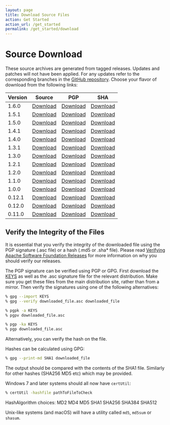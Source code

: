 ```yaml
---
layout: page
title: Download Source Files
action: Get Started
action_url: /get_started
permalink: /get_started/download
---
```

<!--- Licensed to the Apache Software Foundation (ASF) under one -->
<!--- or more contributor license agreements.  See the NOTICE file -->
<!--- distributed with this work for additional information -->
<!--- regarding copyright ownership.  The ASF licenses this file -->
<!--- to you under the Apache License, Version 2.0 (the -->
<!--- "License"); you may not use this file except in compliance -->
<!--- with the License.  You may obtain a copy of the License at -->

<!---   http://www.apache.org/licenses/LICENSE-2.0 -->

<!--- Unless required by applicable law or agreed to in writing, -->
<!--- software distributed under the License is distributed on an -->
<!--- "AS IS" BASIS, WITHOUT WARRANTIES OR CONDITIONS OF ANY -->
<!--- KIND, either express or implied.  See the License for the -->
<!--- specific language governing permissions and limitations -->
<!--- under the License. -->


# Source Download

These source archives are generated from tagged releases. Updates and patches will not have been applied. For any updates refer to the corresponding branches in the [GitHub repository](https://github.com/apache/incubator-mxnet). Choose your flavor of download from the following links:

| Version | Source                                                                                                      | PGP                                                                                                             | SHA                                                                                                                |
|---------|-------------------------------------------------------------------------------------------------------------|-----------------------------------------------------------------------------------------------------------------|---------------------------------------------------------------------------------------------------------------------|
| 1.6.0   | [Download](https://www.apache.org/dyn/closer.cgi/incubator/mxnet/1.6.0/apache-mxnet-src-1.6.0-incubating.tar.gz)   | [Download](https://apache.org/dist/incubator/mxnet/1.6.0/apache-mxnet-src-1.6.0-incubating.tar.gz.asc)    |  [Download](https://apache.org/dist/incubator/mxnet/1.6.0/apache-mxnet-src-1.6.0-incubating.tar.gz.sha512)     |
| 1.5.1   | [Download](https://www.apache.org/dyn/closer.cgi/incubator/mxnet/1.5.1/apache-mxnet-src-1.5.1-incubating.tar.gz)   | [Download](https://apache.org/dist/incubator/mxnet/1.5.1/apache-mxnet-src-1.5.1-incubating.tar.gz.asc)    |  [Download](https://apache.org/dist/incubator/mxnet/1.5.1/apache-mxnet-src-1.5.1-incubating.tar.gz.sha512)     |
| 1.5.0   | [Download](https://www.apache.org/dyn/closer.cgi/incubator/mxnet/1.5.0/apache-mxnet-src-1.5.0-incubating.tar.gz)   | [Download](https://apache.org/dist/incubator/mxnet/1.5.0/apache-mxnet-src-1.5.0-incubating.tar.gz.asc)    |  [Download](https://apache.org/dist/incubator/mxnet/1.5.0/apache-mxnet-src-1.5.0-incubating.tar.gz.sha512)     |
| 1.4.1   | [Download](https://www.apache.org/dyn/closer.cgi/incubator/mxnet/1.4.1/apache-mxnet-src-1.4.1-incubating.tar.gz)   | [Download](https://apache.org/dist/incubator/mxnet/1.4.1/apache-mxnet-src-1.4.1-incubating.tar.gz.asc)    | [Download](https://apache.org/dist/incubator/mxnet/1.4.1/apache-mxnet-src-1.4.1-incubating.tar.gz.sha512)      |
| 1.4.0   | [Download](https://www.apache.org/dyn/closer.cgi/incubator/mxnet/1.4.0/apache-mxnet-src-1.4.0-incubating.tar.gz)   | [Download](https://apache.org/dist/incubator/mxnet/1.4.0/apache-mxnet-src-1.4.0-incubating.tar.gz.asc)    | [Download](https://apache.org/dist/incubator/mxnet/1.4.0/apache-mxnet-src-1.4.0-incubating.tar.gz.sha512)      |
| 1.3.1   | [Download](https://www.apache.org/dyn/closer.cgi/incubator/mxnet/1.3.1/apache-mxnet-src-1.3.1-incubating.tar.gz)   | [Download](https://apache.org/dist/incubator/mxnet/1.3.1/apache-mxnet-src-1.3.1-incubating.tar.gz.asc)    | [Download](https://apache.org/dist/incubator/mxnet/1.3.1/apache-mxnet-src-1.3.1-incubating.tar.gz.sha512)      |
| 1.3.0   | [Download](https://www.apache.org/dyn/closer.cgi/incubator/mxnet/1.3.0/apache-mxnet-src-1.3.0-incubating.tar.gz)   | [Download](https://apache.org/dist/incubator/mxnet/1.3.0/apache-mxnet-src-1.3.0-incubating.tar.gz.asc)    | [Download](https://apache.org/dist/incubator/mxnet/1.3.0/apache-mxnet-src-1.3.0-incubating.tar.gz.sha512)      |
| 1.2.1   | [Download](https://archive.apache.org/dist/incubator/mxnet/1.2.1/apache-mxnet-src-1.2.1-incubating.tar.gz)   | [Download](https://archive.apache.org/dist/incubator/mxnet/1.2.1/apache-mxnet-src-1.2.1-incubating.tar.gz.asc)    | [Download](https://archive.apache.org/dist/incubator/mxnet/1.2.1/apache-mxnet-src-1.2.1-incubating.tar.gz.sha512)      |
| 1.2.0   | [Download](https://archive.apache.org/dist/incubator/mxnet/1.2.0/apache-mxnet-src-1.2.0-incubating.tar.gz)   | [Download](https://archive.apache.org/dist/incubator/mxnet/1.2.0/apache-mxnet-src-1.2.0-incubating.tar.gz.asc)    | [Download](https://archive.apache.org/dist/incubator/mxnet/1.2.0/apache-mxnet-src-1.2.0-incubating.tar.gz.sha512)      |
| 1.1.0   | [Download](https://archive.apache.org/dist/incubator/mxnet/1.1.0/apache-mxnet-src-1.1.0-incubating.tar.gz)   | [Download](https://archive.apache.org/dist/incubator/mxnet/1.1.0/apache-mxnet-src-1.1.0-incubating.tar.gz.asc)    | [Download](https://archive.apache.org/dist/incubator/mxnet/1.1.0/apache-mxnet-src-1.1.0-incubating.tar.gz.sha512)     |
| 1.0.0   | [Download](https://archive.apache.org/dist/incubator/mxnet/1.0.0/apache-mxnet-src-1.0.0-incubating.tar.gz)   | [Download](https://archive.apache.org/dist/incubator/mxnet/1.0.0/apache-mxnet-src-1.0.0-incubating.tar.gz.asc)    | [Download](https://archive.apache.org/dist/incubator/mxnet/1.0.0/apache-mxnet-src-1.0.0-incubating.tar.gz.sha512)   |
| 0.12.1  | [Download](https://archive.apache.org/dist/incubator/mxnet/0.12.1/apache-mxnet-src-0.12.1-incubating.tar.gz) | [Download](https://archive.apache.org/dist/incubator/mxnet/0.12.1/apache-mxnet-src-0.12.1-incubating.tar.gz.asc)  | [Download](https://archive.apache.org/dist/incubator/mxnet/0.12.1/apache-mxnet-src-0.12.1-incubating.tar.gz.sha512) |
| 0.12.0  | [Download](https://archive.apache.org/dist/incubator/mxnet/0.12.0/apache-mxnet-src-0.12.0-incubating.tar.gz) | [Download](https://archive.apache.org/dist/incubator/mxnet/0.12.0/apache-mxnet-src-0.12.0-incubating.tar.gz.asc)  | [Download](https://archive.apache.org/dist/incubator/mxnet/0.12.0/apache-mxnet-src-0.12.0-incubating.tar.gz.sha512) |
| 0.11.0  | [Download](https://archive.apache.org/dist/incubator/mxnet/0.11.0/apache-mxnet-src-0.11.0-incubating.tar.gz) | [Download](https://archive.apache.org/dist/incubator/mxnet/0.11.0/apache-mxnet-src-0.11.0-incubating.tar.gz.asc)  | [Download](https://archive.apache.org/dist/incubator/mxnet/0.11.0/apache-mxnet-src-0.11.0-incubating.tar.gz.sha512) |

## Verify the Integrity of the Files
It is essential that you verify the integrity of the downloaded file using the PGP signature (.asc file) or a hash (.md5 or .sha* file). Please read [Verifying Apache Software Foundation Releases](https://www.apache.org/info/verification.html) for more information on why you should verify our releases.

The PGP signature can be verified using PGP or GPG. First download the [KEYS](https://apache.org/dist/incubator/mxnet/KEYS) as well as the .asc signature file for the relevant distribution. Make sure you get these files from the main distribution site, rather than from a mirror. Then verify the signatures using one of the following alternatives:

```bash
% gpg --import KEYS
% gpg --verify downloaded_file.asc downloaded_file
```

```bash
% pgpk -a KEYS
% pgpv downloaded_file.asc
```

```bash
% pgp -ka KEYS
% pgp downloaded_file.asc
```

Alternatively, you can verify the hash on the file.

Hashes can be calculated using GPG:

```bash
% gpg --print-md SHA1 downloaded_file
```

The output should be compared with the contents of the SHA1 file. Similarly for other hashes (SHA256 MD5 etc) which may be provided.

Windows 7 and later systems should all now have `certUtil`:

```bash
% certUtil -hashfile pathToFileToCheck
```

HashAlgorithm choices: MD2 MD4 MD5 SHA1 SHA256 SHA384 SHA512

Unix-like systems (and macOS) will have a utility called `md5`, `md5sum` or `shasum`.
